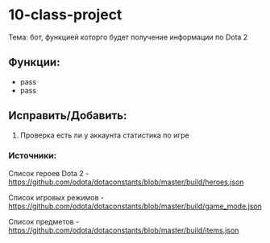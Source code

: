 # 10-class-project
Тема: бот, функцией которго будет получение информации по Dota 2

## Функции:
  - pass
  - pass

## Исправить/Добавить:
 1) Проверка есть ли у аккаунта статистика по игре 

### Источники:
Cписок героев Dota 2 - https://github.com/odota/dotaconstants/blob/master/build/heroes.json

Список игровых режимов - https://github.com/odota/dotaconstants/blob/master/build/game_mode.json

Список предметов - https://github.com/odota/dotaconstants/blob/master/build/items.json
